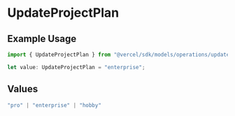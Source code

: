 # UpdateProjectPlan

## Example Usage

```typescript
import { UpdateProjectPlan } from "@vercel/sdk/models/operations/updateproject.js";

let value: UpdateProjectPlan = "enterprise";
```

## Values

```typescript
"pro" | "enterprise" | "hobby"
```